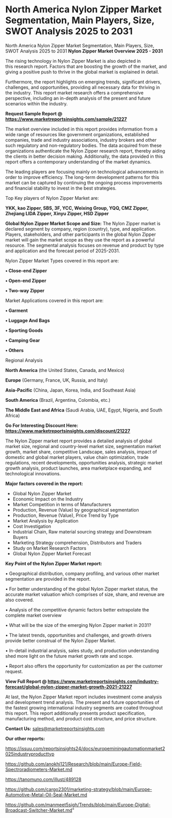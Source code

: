 # North America Nylon Zipper Market Segmentation, Main Players, Size, SWOT Analysis 2025 to 2031
North America Nylon Zipper Market Segmentation, Main Players, Size, SWOT Analysis 2025 to 2031
<Strong> Nylon Zipper Market Overview 2025 - 2031</strong>

The rising technology in Nylon Zipper Market is also depicted in this research report. Factors that are boosting the growth of the market, and giving a positive push to thrive in the global market is explained in detail.

Furthermore, the report highlights on emerging trends, significant drivers, challenges, and opportunities, providing all necessary data for thriving in the industry. This report market research offers a comprehensive perspective, including an in-depth analysis of the present and future scenarios within the industry.

<strong>Request Sample Report @ <a href=https://www.marketreportsinsights.com/sample/21227>https://www.marketreportsinsights.com/sample/21227</a></strong>

The market overview included in this report provides information from a wide range of resources like government organizations, established companies, trade and industry associations, industry brokers and other such regulatory and non-regulatory bodies. The data acquired from these organizations authenticate the Nylon Zipper research report, thereby aiding the clients in better decision making. Additionally, the data provided in this report offers a contemporary understanding of the market dynamics.

The leading players are focusing mainly on technological advancements in order to improve efficiency. The long-term development patterns for this market can be captured by continuing the ongoing process improvements and financial stability to invest in the best strategies.

Top Key players of Nylon Zipper Market are:

<strong>YKK, kao Zipper, SBS, 3F, YCC, Weixing Group, YQQ, CMZ Zipper, Zhejiang LIDA Zipper, Xinyu Zipper, HSD Zipper</strong>

<strong><b>Global Nylon Zipper Market Scope and Size:</b></strong>
The Nylon Zipper market is declared segment by company, region (country), type, and application. Players, stakeholders, and other participants in the global Nylon Zipper market will gain the market scope as they use the report as a powerful resource. The segmental analysis focuses on revenue and product by type and application and the forecast period of 2025-2031.

Nylon Zipper Market Types covered in this report are:

<strong>• Close-end Zipper

• Open-end Zipper

• Two-way Zipper</strong>

Market Applications covered in this report are:

<strong>• Garment

• Luggage And Bags

• Sporting Goods

• Camping Gear

• Others</strong> 

Regional Analysis

<strong>North America</strong> (the United States, Canada, and Mexico)

<strong>Europe</strong> (Germany, France, UK, Russia, and Italy)

<strong>Asia-Pacific</strong> (China, Japan, Korea, India, and Southeast Asia)

<strong>South America</strong> (Brazil, Argentina, Colombia, etc.)

<strong>The Middle East and Africa</strong> (Saudi Arabia, UAE, Egypt, Nigeria, and South Africa)

<strong>Go For Interesting Discount Here: <a href=https://www.marketreportsinsights.com/discount/21227>https://www.marketreportsinsights.com/discount/21227</a></strong>

The Nylon Zipper market report provides a detailed analysis of global market size, regional and country-level market size, segmentation market growth, market share, competitive Landscape, sales analysis, impact of domestic and global market players, value chain optimization, trade regulations, recent developments, opportunities analysis, strategic market growth analysis, product launches, area marketplace expanding, and technological innovations.

<strong><b>Major factors covered in the report:</b></strong>
<ul>
  <li>Global Nylon Zipper Market </li>
  <li>Economic Impact on the Industry</li>
  <li>Market Competition in terms of Manufacturers</li>
  <li>Production, Revenue (Value) by geographical segmentation</li>
  <li>Production, Revenue (Value), Price Trend by Type</li>
  <li>Market Analysis by Application</li>
  <li>Cost Investigation</li>
  <li>Industrial Chain, Raw material sourcing strategy and Downstream Buyers</li>
  <li>Marketing Strategy comprehension, Distributors and Traders</li>
  <li>Study on Market Research Factors</li>
  <li>Global Nylon Zipper Market Forecast</li>
</ul>

<strong><b>Key Point of the Nylon Zipper Market report:</b></strong>

• Geographical distribution, company profiling, and various other market segmentation are provided in the report.

• For better understanding of the global Nylon Zipper market status, the accurate market valuation which comprises of size, share, and revenue are also covered.

• Analysis of the competitive dynamic factors better extrapolate the complete market overview

• What will be the size of the emerging Nylon Zipper market in 2031?

• The latest trends, opportunities and challenges, and growth drivers provide better construal of the Nylon Zipper Market.

• In-detail industrial analysis, sales study, and production understanding shed more light on the future market growth rate and scope.

• Report also offers the opportunity for customization as per the customer request.

<strong><b>View Full Report @ <a href=https://www.marketreportsinsights.com/industry-forecast/global-nylon-zipper-market-growth-2021-21227>https://www.marketreportsinsights.com/industry-forecast/global-nylon-zipper-market-growth-2021-21227</a></b></strong>


At last, the Nylon Zipper Market report includes investment come analysis and development trend analysis. The present and future opportunities of the fastest growing international industry segments are coated throughout this report. This report additionally presents product specification, manufacturing method, and product cost structure, and price structure.

<strong>Contact Us:</strong>
sales@marketreportsinsights.com

<strong>Our other reports:</strong>

<a href=https://issuu.com/reportsinsights24/docs/europeminingautomationmarket2025industryproducttyp>https://issuu.com/reportsinsights24/docs/europeminingautomationmarket2025industryproducttyp</a>

<a href=https://github.com/anokhi121/Research/blob/main/Europe-Field-Spectroradiometers-Market.md>https://github.com/anokhi121/Research/blob/main/Europe-Field-Spectroradiometers-Market.md</a>

<a href=https://tanomuno.com/illust/489128>https://tanomuno.com/illust/489128</a>

<a href=https://github.com/cargo2301/marketing-strategy/blob/main/Europe-Automotive-Metal-Oil-Seal-Market.md>https://github.com/cargo2301/marketing-strategy/blob/main/Europe-Automotive-Metal-Oil-Seal-Market.md</a>

<a href=https://github.com/manmeet5sigh/Trends/blob/main/Europe-Digital-Broadcast-Switcher-Market.md>https://github.com/manmeet5sigh/Trends/blob/main/Europe-Digital-Broadcast-Switcher-Market.md</a>"
